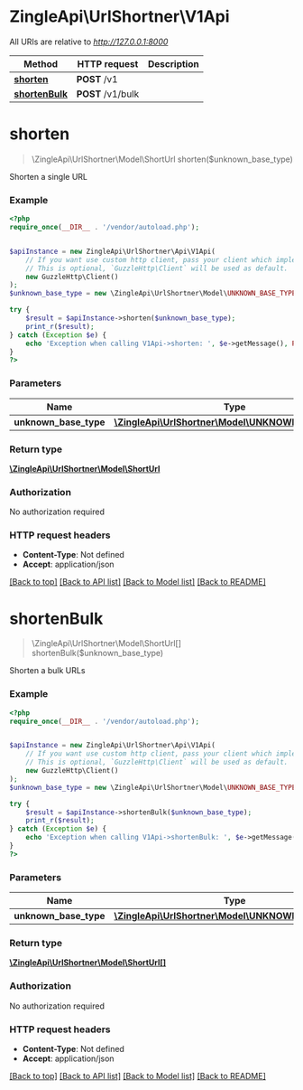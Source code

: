 # ZingleApi\UrlShortner\V1Api

All URIs are relative to *http://127.0.0.1:8000*

Method | HTTP request | Description
------------- | ------------- | -------------
[**shorten**](V1Api.md#shorten) | **POST** /v1 | 
[**shortenBulk**](V1Api.md#shortenBulk) | **POST** /v1/bulk | 


# **shorten**
> \ZingleApi\UrlShortner\Model\ShortUrl shorten($unknown_base_type)



Shorten a single URL

### Example
```php
<?php
require_once(__DIR__ . '/vendor/autoload.php');


$apiInstance = new ZingleApi\UrlShortner\Api\V1Api(
    // If you want use custom http client, pass your client which implements `GuzzleHttp\ClientInterface`.
    // This is optional, `GuzzleHttp\Client` will be used as default.
    new GuzzleHttp\Client()
);
$unknown_base_type = new \ZingleApi\UrlShortner\Model\UNKNOWN_BASE_TYPE(); // \ZingleApi\UrlShortner\Model\UNKNOWN_BASE_TYPE | 

try {
    $result = $apiInstance->shorten($unknown_base_type);
    print_r($result);
} catch (Exception $e) {
    echo 'Exception when calling V1Api->shorten: ', $e->getMessage(), PHP_EOL;
}
?>
```

### Parameters

Name | Type | Description  | Notes
------------- | ------------- | ------------- | -------------
 **unknown_base_type** | [**\ZingleApi\UrlShortner\Model\UNKNOWN_BASE_TYPE**](../Model/UNKNOWN_BASE_TYPE.md)|  | [optional]

### Return type

[**\ZingleApi\UrlShortner\Model\ShortUrl**](../Model/ShortUrl.md)

### Authorization

No authorization required

### HTTP request headers

 - **Content-Type**: Not defined
 - **Accept**: application/json

[[Back to top]](#) [[Back to API list]](../../README.md#documentation-for-api-endpoints) [[Back to Model list]](../../README.md#documentation-for-models) [[Back to README]](../../README.md)

# **shortenBulk**
> \ZingleApi\UrlShortner\Model\ShortUrl[] shortenBulk($unknown_base_type)



Shorten a bulk URLs

### Example
```php
<?php
require_once(__DIR__ . '/vendor/autoload.php');


$apiInstance = new ZingleApi\UrlShortner\Api\V1Api(
    // If you want use custom http client, pass your client which implements `GuzzleHttp\ClientInterface`.
    // This is optional, `GuzzleHttp\Client` will be used as default.
    new GuzzleHttp\Client()
);
$unknown_base_type = new \ZingleApi\UrlShortner\Model\UNKNOWN_BASE_TYPE(); // \ZingleApi\UrlShortner\Model\UNKNOWN_BASE_TYPE | 

try {
    $result = $apiInstance->shortenBulk($unknown_base_type);
    print_r($result);
} catch (Exception $e) {
    echo 'Exception when calling V1Api->shortenBulk: ', $e->getMessage(), PHP_EOL;
}
?>
```

### Parameters

Name | Type | Description  | Notes
------------- | ------------- | ------------- | -------------
 **unknown_base_type** | [**\ZingleApi\UrlShortner\Model\UNKNOWN_BASE_TYPE**](../Model/UNKNOWN_BASE_TYPE.md)|  | [optional]

### Return type

[**\ZingleApi\UrlShortner\Model\ShortUrl[]**](../Model/ShortUrl.md)

### Authorization

No authorization required

### HTTP request headers

 - **Content-Type**: Not defined
 - **Accept**: application/json

[[Back to top]](#) [[Back to API list]](../../README.md#documentation-for-api-endpoints) [[Back to Model list]](../../README.md#documentation-for-models) [[Back to README]](../../README.md)

